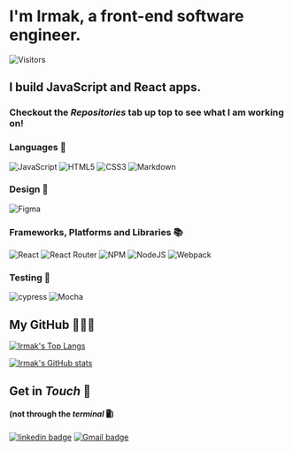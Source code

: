 # I'm Irmak, a front-end software engineer.

<!-- ![visitors](https://visitor-badge.glitch.me/badge?page_id=irmakerdem.irmakerdem&right_color=green) -->

![Visitors](https://api.visitorbadge.io/api/visitors?path=irmakerdem%2Firmakerdem&countColor=%2337d67a)

## I build JavaScript and React apps.
### Checkout the *Repositories* tab up top to see what I am working on!

### Languages 🙊
![JavaScript](https://img.shields.io/badge/javascript-%23323330.svg?style=for-the-badge&logo=javascript&logoColor=%23F7DF1E)
![HTML5](https://img.shields.io/badge/html5-%23E34F26.svg?style=for-the-badge&logo=html5&logoColor=white)
![CSS3](https://img.shields.io/badge/css3-%231572B6.svg?style=for-the-badge&logo=css3&logoColor=white)
![Markdown](https://img.shields.io/badge/markdown-%23000000.svg?style=for-the-badge&logo=markdown&logoColor=white)

### Design 🎨
![Figma](https://img.shields.io/badge/figma-%23F24E1E.svg?style=for-the-badge&logo=figma&logoColor=white)

### Frameworks, Platforms and Libraries 📚
![React](https://img.shields.io/badge/react-%2320232a.svg?style=for-the-badge&logo=react&logoColor=%2361DAFB)
![React Router](https://img.shields.io/badge/React_Router-CA4245?style=for-the-badge&logo=react-router&logoColor=white)
![NPM](https://img.shields.io/badge/NPM-%23000000.svg?style=for-the-badge&logo=npm&logoColor=white)
![NodeJS](https://img.shields.io/badge/node.js-6DA55F?style=for-the-badge&logo=node.js&logoColor=white)
![Webpack](https://img.shields.io/badge/webpack-%238DD6F9.svg?style=for-the-badge&logo=webpack&logoColor=black)

### Testing 🧪
![cypress](https://img.shields.io/badge/-cypress-%23E5E5E5?style=for-the-badge&logo=cypress&logoColor=058a5e)
![Mocha](https://img.shields.io/badge/-mocha-%238D6748?style=for-the-badge&logo=mocha&logoColor=white)

## My GitHub 👩🏻‍💻
[![Irmak's Top Langs](https://github-readme-stats.vercel.app/api/top-langs/?username=irmakerdem&layout=compact&theme=vue-dark)](https://github.com/irmakerdem/github-readme-stats)

[![Irmak's GitHub stats](https://github-readme-stats.vercel.app/api?username=irmakerdem&show_icons=true&count_private=true&hide=stars&theme=vue-dark)](https://github.com/irmakerdem/github-readme-stats)

<!-- ![Irmak's trophies](https://github-profile-trophy.vercel.app/?username=irmakerdem&hide=starstheme=vue-dark) -->

<!-- ## My Repos 🏰
<a href="https://github.com/irmakerdem/rancid-tomatillos">
  <img align="center" src="https://github-readme-stats.vercel.app/api/pin/?username=irmakerdem&repo=rancid-tomatillos" />
</a>
<a href="https://github.com/irmakerdem/travelTracker">
  <img align="center" src="https://github-readme-stats.vercel.app/api/pin/?username=irmakerdem&repo=travelTracker" />
</a>
<a href="https://github.com/irmakerdem/ideabox">
  <img align="center" src="https://github-readme-stats.vercel.app/api/pin/?username=irmakerdem&repo=ideabox" />
</a>
<a href="https://github.com/irmakerdem/rock_paper_scissors">
  <img align="center" src="https://github-readme-stats.vercel.app/api/pin/?username=irmakerdem&repo=rock_paper_scissors" />
</a> -->

## Get in *Touch* 📩
#### (not through the *terminal* 🖥)<br>
<a href="https://www.linkedin.com/in/irmakerdem/"> <img alt="linkedin badge" src="https://img.shields.io/badge/linkedin-%230077B5.svg?style=for-the-badge&logo=linkedin&logoColor=white"/></a>
<a href="irmakerdem9@gmail.com"> <img alt="Gmail badge" src="https://img.shields.io/badge/Gmail-D14836?style=for-the-badge&logo=gmail&logoColor=white)"/></a>
